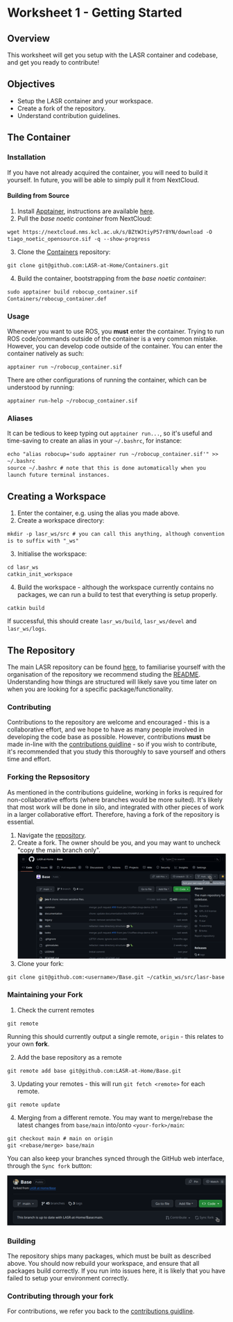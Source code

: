 # Worksheet 1 - Getting Started
## Overview
This worksheet will get you setup with the LASR container and codebase, and get you ready to contribute!
## Objectives
- Setup the LASR container and your workspace.
- Create a fork of the repository.
- Understand contribution guidelines.
## The Container
### Installation
If you have not already acquired the container, you will need to build it yourself. In future, you will be able to simply pull it from NextCloud.
#### Building from Source
1. Install [Apptainer](https://apptainer.org/), instructions are available [here](https://apptainer.org/docs/admin/main/installation.html).
2. Pull the *base noetic container* from NextCloud:
```
wget https://nextcloud.nms.kcl.ac.uk/s/BZtWJtiyP57r8YN/download -O tiago_noetic_opensource.sif -q --show-progress
```
3. Clone the [Containers](https://github.com/LASR-at-Home/Containers) repository:
```
git clone git@github.com:LASR-at-Home/Containers.git
```
4. Build the container, bootstrapping from the *base noetic container*:
```
sudo apptainer build robocup_container.sif Containers/robocup_container.def
```
<!-- #### Pull from Nextcloud (coming soon) -->
<!-- ``` -->
<!-- wget https://nextcloud.nms.kcl.ac.uk/... -O robocup_container.sif -q --show-progress -->
<!-- ``` -->
### Usage
Whenever you want to use ROS, you **must** enter the container. Trying to run ROS code/commands outside of the container is a very common mistake. However, you can develop code outside of the container. You can enter the container natively as such:
```
apptainer run ~/robocup_container.sif
```
There are other configurations of running the container, which can be understood by running:
```
apptainer run-help ~/robocup_container.sif
```
### Aliases
It can be tedious to keep typing out `apptainer run...`, so it's useful and time-saving to create an alias in your `~/.bashrc`, for instance:
```
echo "alias robocup='sudo apptainer run ~/robocup_container.sif'" >> ~/.bashrc
source ~/.bashrc # note that this is done automatically when you launch future terminal instances.
```
## Creating a Workspace
1. Enter the container, e.g. using the alias you made above.
2. Create a workspace directory:
```
mkdir -p lasr_ws/src # you can call this anything, although convention is to suffix with "_ws"
```
3. Initialise the workspace:
```
cd lasr_ws
catkin_init_workspace
```
4. Build the workspace - although the workspace currently contains no packages, we can run a build to test that everything is setup properly.
```
catkin build
```
If successful, this should create `lasr_ws/build`, `lasr_ws/devel` and `lasr_ws/logs`.
## The Repository
The main LASR repository can be found [here](https://github.com/LASR-at-Home/Base), to familiarise yourself with the organisation of the repository we recommend studing the [README](https://github.com/LASR-at-Home/Base/blob/main/README.md). Understanding how things are structured will likely save you time later on when you are looking for a specific package/functionality.

### Contributing
Contributions to the repository are welcome and encouraged - this is a collaborative effort, and we hope to have as many people involved in developing the code base as possible. However, contributions **must** be made in-line with the [contributions guidline](https://github.com/LASR-at-Home/Base/blob/main/CONTRIBUTING.md) - so if you wish to contribute, it's recommended that you study this thoroughly to save yourself and others time and effort.

### Forking the Repsository
As mentioned in the contributions guideline, working in forks is required for non-collaborative efforts (where branches would be more suited). It's likely that most work will be done in silo, and integrated with other pieces of work in a larger collaborative effort. Therefore, having a fork of the repository is essential.

1. Navigate the [repository](https://github.com/LASR-at-Home/Base).
2. Create a fork. The owner should be you, and you may want to uncheck "copy the main branch only".
![Fork](fork.png)
3. Clone your fork:
```
git clone git@github.com:<username>/Base.git ~/catkin_ws/src/lasr-base
```
### Maintaining your Fork
1. Check the current remotes
```
git remote
```
Running this should currently output a single remote, `origin` - this relates to your own **fork**.

2. Add the base repository as a remote
```
git remote add base git@github.com:LASR-at-Home/Base.git
```
3. Updating your remotes - this will run `git fetch <remote>` for each remote.
```
git remote update
```
4. Merging from a different remote. You may want to merge/rebase the latest changes from `base/main` into/onto `<your-fork>/main`:
```
git checkout main # main on origin
git <rebase/merge> base/main
```

You can also keep your branches synced through the GitHub web interface, through the `Sync fork` button:


![Sync Fork](sync-fork.png)

### Building
The repository ships many packages, which must be built as described above. You should now rebuild your workspace, and ensure that all packages build correctly. If you run into issues here, it is likely that you have failed to setup your environment correctly.

### Contributing through your fork
For contributions, we refer you back to the [contributions guidline](https://github.com/LASR-at-Home/Base/blob/main/CONTRIBUTING.md).


